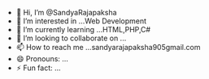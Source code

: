 - 👋 Hi, I’m @SandyaRajapaksha
- 👀 I’m interested in ...Web Development
- 🌱 I’m currently learning ...HTML,PHP,C#
- 💞️ I’m looking to collaborate on ...
- 📫 How to reach me ...sandyarajapaksha905gmail.com
- 😄 Pronouns: ...
- ⚡ Fun fact: ...

<!---
SandyaRajapaksha/SandyaRajapaksha is a ✨ special ✨ repository because its `README.md` (this file) appears on your GitHub profile.
You can click the Preview link to take a look at your changes.
--->
